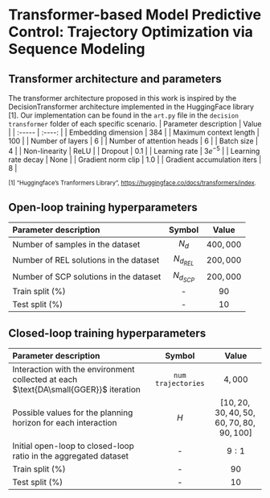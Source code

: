 # Transformer-based Model Predictive Control: Trajectory Optimization via Sequence Modeling

## Transformer architecture and parameters
The transformer architecture proposed in this work is inspired by the DecisionTransformer architecture implemented in the HuggingFace library [1].
Our implementation can be found in the $\texttt{art.py}$ file in the $\texttt{decision transformer}$ folder of each specific scenario.
| Parameter description       | Value           |
| :-----                      | :----:          |
| Embedding dimension         | $384$           |
| Maximum context length      | $100$           |
| Number of layers            | $6$             |
| Number of attention heads   | $6$             |
| Batch size                  | $4$             |
| Non-linearity               | $\textrm{ReLU}$ |
| Dropout                     | $0.1$           |
| Learning rate               | $3e^{-5}$       |
| Learning rate decay         | $\textrm{None}$ |
| Gradient norm clip          | $1.0$           |
| Gradient accumulation iters | $8$             |

<sub> [1] “Huggingface’s Tranformers Library”, https://huggingface.co/docs/transformers/index. </sub>

## Open-loop training hyperparameters
| Parameter description                  | Symbol        | Value          |
| :-----                                 | :---:         | :----:         |
| Number of samples in the dataset       | $N_d$         | $400,000$      |
| Number of REL solutions in the dataset | $N_{d_{REL}}$ | $200,000$      |
| Number of SCP solutions in the dataset | $N_{d_{SCP}}$ | $200,000$      |
| Train split (%)                        |   -           | $90$           |
| Test split (%)                         |   -           | $10$           |

## Closed-loop training hyperparameters
| Parameter description                                                                          | Symbol                          | Value                                       |
| :-----                                                                                         | :---:                           | :----:                                      |
| Interaction with the environment collected at each $\text{DA\small{GGER}}$ iteration           | $\texttt{num trajectories}$     | $4,000$                                     |
| Possible values for the planning horizon for each interaction                                  | $H$                             | $[10, 20, 30, 40, 50, 60, 70, 80, 90, 100]$ |
| Initial open-loop to closed-loop ratio in the aggregated dataset                               |   -                             | $9:1$                                       |
| Train split (%)                                                                                |   -                             | $90$                                        |
| Test split (%)                                                                                 |   -                             | $10$                                        |
